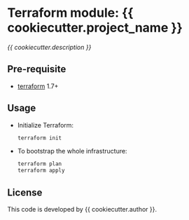# Terraform module: {{ cookiecutter.project_name }}
*{{ cookiecutter.description }}*

## Pre-requisite
  - [terraform](https://www.terraform.io/downloads.html) 1.7+

## Usage
- Initialize Terraform:
  ```bash
  terraform init
  ```
- To bootstrap the whole infrastructure:
  ```bash
  terraform plan
  terraform apply
  ```

## License
This code is developed by {{ cookiecutter.author }}.
